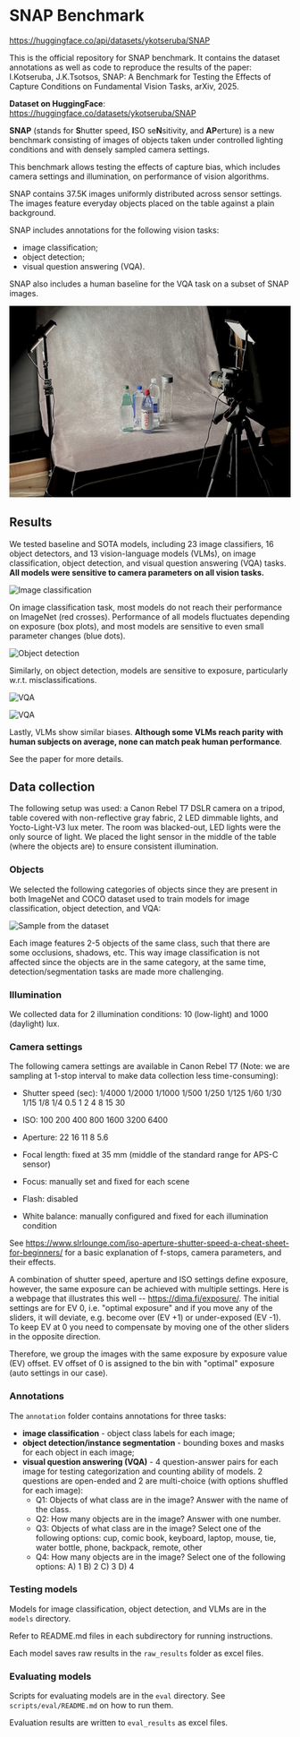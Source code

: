 # SNAP Benchmark

https://huggingface.co/api/datasets/ykotseruba/SNAP

This is the official repository for SNAP benchmark. It contains the dataset annotations as well as code to reproduce the results of the paper: I.Kotseruba, J.K.Tsotsos, SNAP: A Benchmark for Testing the Effects of Capture Conditions on Fundamental Vision Tasks, arXiv, 2025.

**Dataset on HuggingFace**: https://huggingface.co/datasets/ykotseruba/SNAP

**SNAP** (stands for **S**hutter speed, **I**SO se**N**sitivity, and **AP**erture) is a new benchmark consisting of images of objects taken under controlled lighting conditions and with densely sampled camera settings.

This benchmark allows testing the effects of capture bias, which includes camera settings and illumination, on performance of vision algorithms. 

SNAP contains 37.5K images uniformly distributed across sensor settings. The images feature everyday objects placed on the table against a plain background.

SNAP includes annotations for the following vision tasks:

- image classification;
- object detection;
- visual question answering (VQA).

SNAP also includes a human baseline for the VQA task on a subset of SNAP images.

![Overview of SNAP](images/capture_setup.jpg)


## Results

We tested baseline and SOTA models, including 23 image classifiers, 16 object detectors, and 13
vision-language models (VLMs), on image classification, object detection, and visual question
answering (VQA) tasks. **All models were sensitive to camera parameters on all vision tasks.** 


![Image classification](images/image_classification_EV_offset_top1_acc_box.jpg)

On image classification task, most models do not reach their performance on ImageNet (red crosses). Performance of all models fluctuates depending on exposure (box plots), and most models are sensitive to even small parameter changes (blue dots).

![Object detection](images/object_detection_EV_offset_oLRP_box.jpg)

Similarly, on object detection, models are sensitive to exposure, particularly w.r.t. misclassifications.

![VQA](images/vqa_EV_offset_avg_acc1_box.jpg)

![VQA](images/vqa_EV_offset_avg_acc1_line.jpg)

Lastly, VLMs show similar biases. **Although some VLMs reach parity with human subjects on average, none can match peak human performance**.  

See the paper for more details.

## Data collection

The following setup was used: a Canon Rebel T7 DSLR camera on a tripod, table covered with non-reflective gray fabric, 2 LED dimmable lights, and Yocto-Light-V3 lux meter. The room was blacked-out, LED lights were the only source of light. We placed the light sensor in the middle of the table (where the objects are) to ensure consistent illumination.


### Objects

We selected the following categories of objects since they are present in both ImageNet and COCO dataset used to train models for image classification, object detection, and VQA:

![Sample from the dataset](images/SNAP_samples_v1.jpg)

Each image features 2-5 objects of the same class, such that there are some occlusions, shadows, etc. This way image classification is not affected since the objects are in the same category, at the same time, detection/segmentation tasks are made more challenging.

### Illumination

We collected data for 2 illumination conditions: 10 (low-light) and 1000 (daylight) lux. 

### Camera settings

The following camera settings are available in Canon Rebel T7 (Note: we are sampling at 1-stop interval to make data collection less time-consuming):

- Shutter speed (sec): 1/4000 1/2000 1/1000 1/500 1/250 1/125 1/60 1/30 1/15 1/8 1/4 0.5 1 2 4 8 15 30

- ISO: 100 200 400 800 1600 3200 6400

- Aperture: 22 16 11 8 5.6

- Focal length: fixed at 35 mm (middle of the standard range for APS-C sensor)

- Focus: manually set and fixed for each scene

- Flash: disabled

- White balance: manually configured and fixed for each illumination condition

See https://www.slrlounge.com/iso-aperture-shutter-speed-a-cheat-sheet-for-beginners/ for a basic explanation of f-stops, camera parameters, and their effects.

A combination of shutter speed, aperture and ISO settings define exposure, however, the same exposure can be achieved with multiple settings. Here is a webpage that illustrates this well -- https://dima.fi/exposure/. The initial settings are for EV 0, i.e. "optimal exposure" and if you move any of the sliders, it will deviate, e.g. become over (EV +1) or under-exposed (EV -1). To keep EV at 0 you need to compensate by moving one of the other sliders in the opposite direction.

Therefore, we group the images with the same exposure by exposure value (EV) offset. EV offset of 0 is assigned to the bin with "optimal" exposure (auto settings in our case).


### Annotations

The `annotation` folder contains annotations for three tasks:

- **image classification** - object class labels for each image;
- **object detection/instance segmentation** - bounding boxes and masks for each object in each image;
- **visual question answering (VQA)** - 4 question-answer pairs for each image for testing categorization and counting ability of models. 2 questions are open-ended and 2 are multi-choice (with options shuffled for each image):
	- Q1: Objects of what class are in the image? Answer with the name of the class.
	- Q2: How many objects are in the image? Answer with one number.
	- Q3: Objects of what class are in the image? Select one of the following options: cup, comic book, keyboard, laptop, mouse, tie, water bottle, phone, backpack, remote, other
	- Q4: How many objects are in the image? Select one of the following options: A) 1    B) 2    C) 3    D) 4


### Testing models

Models for image classification, object detection, and VLMs are in the `models` directory.

Refer to README.md files in each subdirectory for running instructions.

Each model saves raw results in the `raw_results` folder as excel files.


### Evaluating models

Scripts for evaluating models are in the `eval` directory. See `scripts/eval/README.md` on how to run them.

Evaluation results are written to `eval_results` as excel files.
